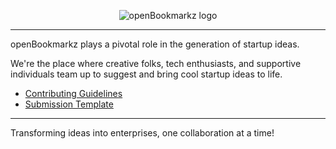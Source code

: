 <div align='center'>

![openBookmarkz logo](https://github.com/openBookmarkz/.github/assets/66585295/5876c17c-b443-4f16-b3c8-0015380a8aa2)


</div>

----

openBookmarkz plays a pivotal role in the generation of startup ideas.

We're the place where creative folks, tech enthusiasts, and supportive individuals team up to suggest and bring cool startup ideas to life.

* [Contributing Guidelines](https://github.com/openBookmarkz/ideas)
* [Submission Template](https://github.com/openBookmarkz/ideas/tree/main/ideaTemplate)

----

Transforming ideas into enterprises, one collaboration at a time!
